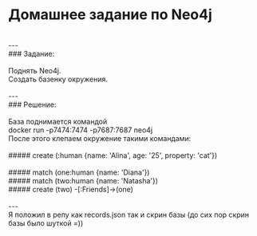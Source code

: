# Домашнее задание по Neo4j 
<br/>
---
<br/>
### Задание: <br/>
<br/>
Поднять Neo4j.<br/>
Создать базенку окружения.<br/>
<br/>
---
<br/>
### Решение:<br/>
<br/>
База поднимается командой <br/>
docker run -p7474:7474 -p7687:7687 neo4j <br/>
После этого клепаем окружение такими командами: <br/>
<br/>
##### create (:human {name: 'Alina', age: '25', property: 'cat'}) <br/>
<br/>
##### match (one:human {name: 'Diana'})<br/>
##### match (two:human {name: 'Natasha'})<br/>
##### create (two) -[:Friends]->(one)<br/>
<br/>
---
<br/>
Я положил в репу как records.json так и скрин базы (до сих пор скрин базы было шуткой =))<br/>
<br/>
